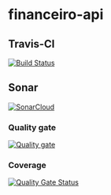 # financeiro-api

## Travis-CI
[![Build Status](https://travis-ci.com/tulioviglione/financeiro-api.svg?branch=master)](https://travis-ci.com/tulioviglione/financeiro-api)

## Sonar
[![SonarCloud](https://sonarcloud.io/images/project_badges/sonarcloud-white.svg)](https://sonarcloud.io/dashboard?id=com.financeiro%3Aapi)

### Quality gate
[![Quality gate](https://sonarcloud.io/api/project_badges/quality_gate?project=com.financeiro%3Aapi)](https://sonarcloud.io/dashboard?id=com.financeiro%3Aapi)

### Coverage
[![Quality Gate Status](https://sonarcloud.io/api/project_badges/measure?project=com.financeiro%3Aapi&metric=alert_status)](https://sonarcloud.io/dashboard?id=com.financeiro%3Aapi)
